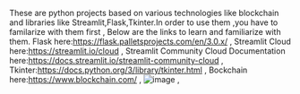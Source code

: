 These are python projects based on various technologies like blockchain and libraries like Streamlit,Flask,Tkinter.In order to use them ,you have to familarize with them first ,
Below are the links to learn and familiarize with them. 
Flask here:https://flask.palletsprojects.com/en/3.0.x/ ,
Streamlit Cloud here:https://streamlit.io/cloud ,
Streamlit Community Cloud Documentation here:https://docs.streamlit.io/streamlit-community-cloud ,
Tkinter:https://docs.python.org/3/library/tkinter.html ,
Bockchain here:https://www.blockchain.com/ ,
![image](https://github.com/TakudzwaChoto/PROJECTS/assets/56199912/fd4e7825-0a49-4c91-b0c3-888440c8a98a) ,


